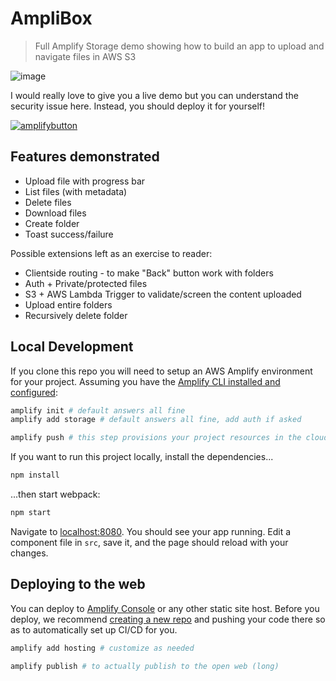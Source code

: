 # AmpliBox

> Full Amplify Storage demo showing how to build an app to upload and navigate files in AWS S3

![image](https://user-images.githubusercontent.com/6764957/95610354-c7e35700-0a92-11eb-815e-e55a64499df6.png)

I would really love to give you a live demo but you can understand the security issue here. Instead, you should deploy it for yourself!

[![amplifybutton](https://oneclick.amplifyapp.com/button.svg)](https://console.aws.amazon.com/amplify/home#/deploy?repo=https://github.com/sw-yx/demo-amplify-storage-file-upload)


## Features demonstrated

- Upload file with progress bar
- List files (with metadata)
- Delete files
- Download files
- Create folder
- Toast success/failure

Possible extensions left as an exercise to reader:

- Clientside routing - to make "Back" button work with folders
- Auth + Private/protected files
- S3 + AWS Lambda Trigger to validate/screen the content uploaded
- Upload entire folders
- Recursively delete folder

## Local Development

If you clone this repo you will need to setup an AWS Amplify environment for your project. Assuming you have the [Amplify CLI installed and configured](https://docs.amplify.aws/cli):

```bash
amplify init # default answers all fine
amplify add storage # default answers all fine, add auth if asked

amplify push # this step provisions your project resources in the cloud (long)
```

If you want to run this project locally, install the dependencies...

```bash
npm install
```

...then start webpack:

```bash
npm start
```

Navigate to [localhost:8080](http://localhost:8080). You should see your app running. Edit a component file in `src`, save it, and the page should reload with your changes.

## Deploying to the web

You can deploy to [Amplify Console](https://docs.aws.amazon.com/amplify/latest/userguide/welcome.html) or any other static site host. Before you deploy, we recommend [creating a new repo](https://repo.new) and pushing your code there so as to automatically set up CI/CD for you.

```bash
amplify add hosting # customize as needed

amplify publish # to actually publish to the open web (long)
```